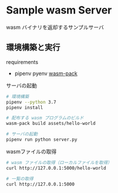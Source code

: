 Sample wasm Server
=====


wasm バイナリを返却するサンプルサーバ  


環境構築と実行  
-----

requirements  
- pipenv pyenv [wasm-pack](https://rustwasm.github.io/wasm-pack/installer/)

サーバの起動  
```sh
# 環境構築
pipenv --python 3.7
pipenv install

# 配布する wasm プログラムのビルド
wasm-pack build assets/hello-world

# サーバの起動
pipenv run python server.py
```

wasmファイルの取得  
```sh
# wasm ファイルの取得（ローカルファイルを取得）
curl http://127.0.0.1:5000/hello-world

# 一覧の取得
curl http://127.0.0.1:5000
```

